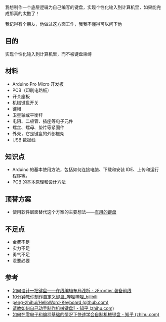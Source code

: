 我想制作一个底层逻辑为自己编写的键盘，实现个性化输入到计算机里，如果能完成那真的太酷了！

我记得有个朋友，他做过这方面工作，我我不懂得可以问下他

## 目的

实现个性化输入到计算机里，而不被键盘束缚

## 材料

- Arduino Pro Micro 开发板
- PCB（印刷电路板）
- 开关座板
- 机械键盘开关
- 键帽
- 卫星轴或平衡杆
- 电阻、二极管、插座等电子元件
- 螺丝、螺母、垫片等紧固件
- 外壳，它是键盘的外部框架
- USB 数据线

## 知识点

- Arduino 的基本使用方法，包括如何连接电脑、下载和安装 IDE、上传和运行程序等。
- PCB 的基本原理和设计方法

## 顶替方案

- 使用软件层面替代这个方案的主要想法——[有用的键盘](有用的键盘.md)

## 不足点

- 金费不足
- 实力不足
- 勇气不足
- 没要必要

## 参考

- [如何设计一把键盘——在线编辑布局浅析 - zFrontier 装备前线](https://www.zfrontier.com/app/flow/4ZRXn5PypxB0)
- [10分钟教你制作自定义键盘_哔哩哔哩_bilibili](https://www.bilibili.com/video/BV1FK4y1v777/)
- [peng-zhihui/HelloWord-Keyboard (github.com)](https://github.com/peng-zhihui/HelloWord-Keyboard)
- [请教如何自己动手制作机械键盘? - 知乎 (zhihu.com)](https://www.zhihu.com/question/35172314)
- [如何在零电子和编程基础的情况下快速学会自制机械键盘 - 知乎 (zhihu.com)](https://zhuanlan.zhihu.com/p/116182565)
